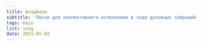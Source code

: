 ```yaml
---
title: Бхаджаны
subtitle: 'Песни для коллективного исполнения в ходе духовных собраний'
tags: main
list: song
date: 2021-05-02
---
```


